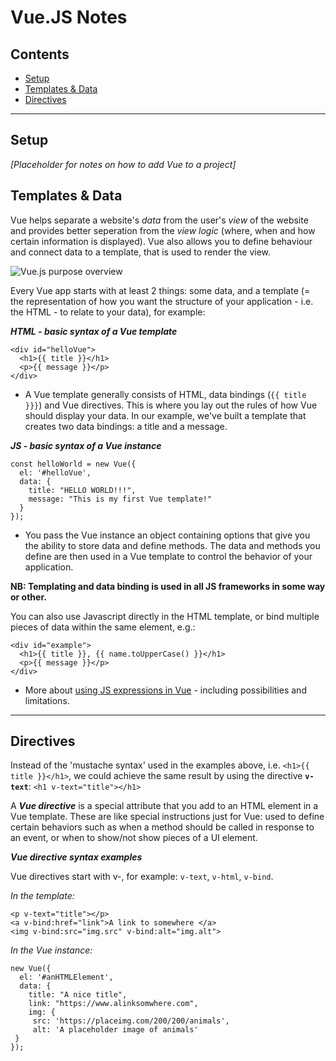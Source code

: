 # Vue.JS Notes

## Contents
- [Setup](#setup)
- [Templates & Data](#templates--data)
- [Directives](#directives)

_______________

## Setup

*[Placeholder for notes on how to add Vue to a project]*

## Templates & Data
Vue helps separate a website's *data* from the user's *view* of the website and provides better seperation from the *view logic* (where, when and how certain information is displayed). Vue also allows you to define behaviour and connect data to a template, that is used to render the view.

![Vue.js purpose overview](https://github.com/minkaotic/front-end-notes/blob/master/img/vue_overview.png)

Every Vue app starts with at least 2 things: some data, and a template (= the representation of how you want the structure of your application - i.e. the HTML - to relate to your data), for example:

***HTML - basic syntax of a Vue template***
```
<div id="helloVue">
  <h1>{{ title }}</h1>
  <p>{{ message }}</p>
</div>
```
- A Vue template generally consists of HTML, data bindings (`{{ title }}}`) and Vue directives. This is where you lay out the rules of how Vue should display your data. In our example, we've built a template that creates two data bindings: a title and a message.

***JS - basic syntax of a Vue instance***
```
const helloWorld = new Vue({
  el: '#helloVue',
  data: {
    title: "HELLO WORLD!!!",
    message: "This is my first Vue template!"
  }
});
```
- You pass the Vue instance an object containing options that give you the ability to store data and define methods. The data and methods you define are then used in a Vue template to control the behavior of your application.

**NB: Templating and data binding is used in all JS frameworks in some way or other.**

You can also use Javascript directly in the HTML template, or bind multiple pieces of data within the same element, e.g.:
```
<div id="example">
  <h1>{{ title }}, {{ name.toUpperCase() }}</h1>
  <p>{{ message }}</p>
</div>
```
- More about [using JS expressions in Vue](https://vuejs.org/v2/guide/syntax.html#Using-JavaScript-Expressions) - including possibilities and limitations.

_______________

## Directives
Instead of the 'mustache syntax' used in the examples above, i.e. `<h1>{{ title }}</h1>`, we could achieve the same result by using the directive **`v-text`**: `<h1 v-text="title"></h1>`

A ***Vue directive*** is a special attribute that you add to an HTML element in a Vue template. These are like special instructions just for Vue: used to define certain behaviors such as when a method should be called in response to an event, or when to show/not show pieces of a UI element.

***Vue directive syntax examples***

Vue directives start with v-, for example: `v-text`, `v-html`, `v-bind`.

*In the template:*
```
<p v-text="title"></p>
<a v-bind:href="link">A link to somewhere </a>
<img v-bind:src="img.src" v-bind:alt="img.alt">
```

*In the Vue instance:*
 ```
 new Vue({
   el: '#anHTMLElement',
   data: {
     title: "A nice title",
     link: "https://www.alinksomwhere.com",
     img: {
      src: 'https://placeimg.com/200/200/animals',
      alt: 'A placeholder image of animals'
  }
});
```
